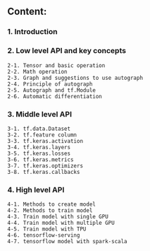 ## Content:
### 1. Introduction
### 2. Low level API and key concepts
    2-1. Tensor and basic operation
    2-2. Math operation
    2-3. Graph and suggestions to use autograph
    2-4. Principle of autograph
    2-5. Autograph and tf.Module
    2-6. Automatic differentiation
### 3. Middle level API
    3-1. tf.data.Dataset
    3-2. tf.feature column
    3-3. tf.keras.activation
    3-4. tf.keras.layers
    3-5. tf.keras.losses
    3-6. tf.keras.metrics
    3-7. tf.keras.optimizers
    3-8. tf.keras.callbacks
### 4. High level API
    4-1. Methods to create model
    4-2. Methods to train model
    4-3. Train model with single GPU
    4-4. Train model with multiple GPU
    4-5. Train model with TPU
    4-6. tensorflow-serving
    4-7. tensorflow model with spark-scala
  